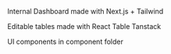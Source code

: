 Internal Dashboard made with Next.js + Tailwind

Editable tables made with React Table Tanstack

UI components in component folder
